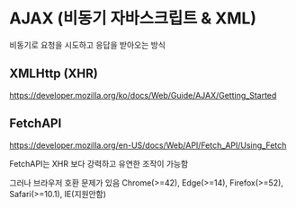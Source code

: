 # AJAX (비동기 자바스크립트 & XML)

비동기로 요청을 시도하고 응답을 받아오는 방식

## XMLHttp (XHR)

<https://developer.mozilla.org/ko/docs/Web/Guide/AJAX/Getting_Started>

## FetchAPI

<https://developer.mozilla.org/en-US/docs/Web/API/Fetch_API/Using_Fetch>

FetchAPI는 XHR 보다 강력하고 유연한 조작이 가능함

그러나 브라우저 호환 문제가 있음 Chrome(>=42), Edge(>=14), Firefox(>=52), Safari(>=10.1), IE(지원안함)
